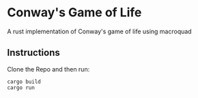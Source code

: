# Conway's Game of Life
A rust implementation of Conway's game of life using macroquad
## Instructions
Clone the Repo and then run:
```
cargo build
cargo run
```
